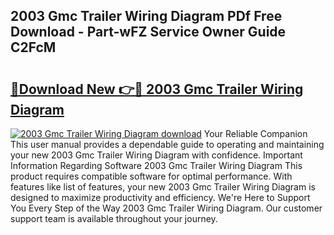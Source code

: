 ## 2003 Gmc Trailer Wiring Diagram PDf Free Download - Part-wFZ Service Owner Guide C2FcM

# <h2><a href="http://dfog1v.blite.top/?on=2003+Gmc+Trailer+Wiring+Diagram">🔗Download New 👉🔴 2003 Gmc Trailer Wiring Diagram</a></h2>

[![2003 Gmc Trailer Wiring Diagram download](https://i.imgur.com/lujVjoI.png)](http://dfog1v.blite.top/?on=2003+Gmc+Trailer+Wiring+Diagram)
Your Reliable Companion This user manual provides a dependable guide to operating and maintaining your new 2003 Gmc Trailer Wiring Diagram with confidence. Important Information Regarding Software 2003 Gmc Trailer Wiring Diagram This product requires compatible software for optimal performance. With features like list of features, your new 2003 Gmc Trailer Wiring Diagram is designed to maximize productivity and efficiency. We're Here to Support You Every Step of the Way 2003 Gmc Trailer Wiring Diagram. Our customer support team is available throughout your journey.
